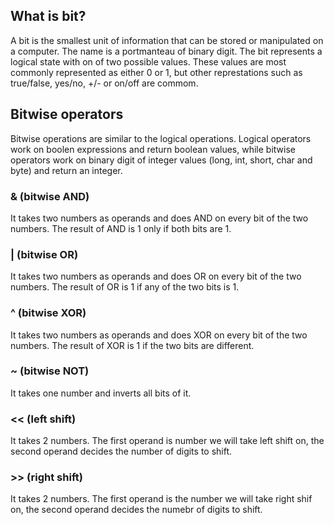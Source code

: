 ## What is bit?
A bit is the smallest unit of information that can be stored or manipulated on a computer. The name is a portmanteau of binary digit. The bit represents a logical state with on of two possible values. These values are most commonly represented as either 0 or 1, but other represtations such as true/false, yes/no, +/- or on/off are commom.


## Bitwise operators
Bitwise operations are similar to the logical operations. Logical operators work on boolen expressions and return boolean values, while bitwise operators work on binary digit of integer values (long, int, short, char and byte) and return an integer.


### & (bitwise AND)
It takes two numbers as operands and does AND on every bit of the two numbers. The result of AND is 1 only if both bits are 1.

### | (bitwise OR)
It takes two numbers as operands and does OR on every bit of the two numbers. The result of OR is 1 if any of the two bits is 1.

### ^ (bitwise XOR)
It takes two numbers as operands and does XOR on every bit of the two numbers. The result of XOR is 1 if the two bits are different.

### ~ (bitwise NOT)
It takes one number and inverts all bits of it.

### << (left shift)
It takes 2 numbers. The first operand is number we will take left shift on, the second operand decides the number of digits to shift.

### >> (right shift)
It takes 2 numbers. The first operand is the number we will take right shif on, the second operand decides the numebr of digits to shift.
